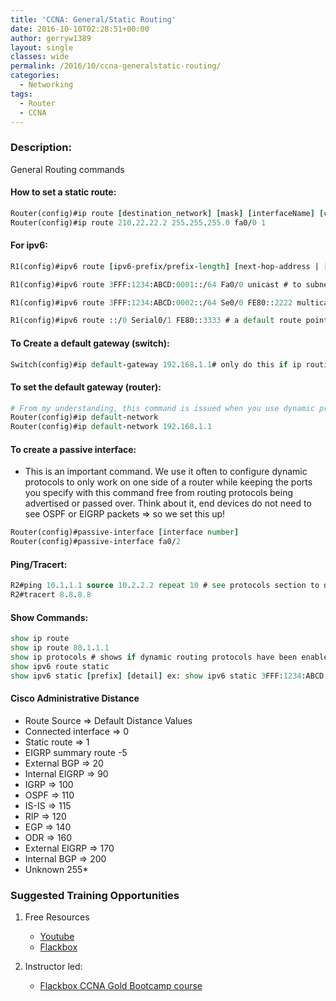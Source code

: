```yaml
---
title: 'CCNA: General/Static Routing'
date: 2016-10-10T02:28:51+00:00
author: gerryw1389
layout: single
classes: wide
permalink: /2016/10/ccna-generalstatic-routing/
categories:
  - Networking
tags:
  - Router
  - CCNA
---
```

<!--more-->

### Description:

General Routing commands

#### How to set a static route:

   ```tcl
   Router(config)#ip route [destination_network] [mask] [interfaceName] [cost]
   Router(config)#ip route 210.22.22.2 255.255.255.0 fa0/0 1
   ```

#### For ipv6:

   ```tcl
   R1(config)#ipv6 route [ipv6-prefix/prefix-length] [next-hop-address | [interface][distance | multicast | tag | unicast]

   R1(config)#ipv6 route 3FFF:1234:ABCD:0001::/64 Fa0/0 unicast # to subnet 3FFF:1234:ABCD:0001::/64, will forward traffic out of the FastEthernet0/0 interface. This route will be used only for Unicast traffic.

   R1(config)#ipv6 route 3FFF:1234:ABCD:0002::/64 Se0/0 FE80::2222 multicast # to subnet 3FFF:1234:ABCD:0002::/64, will forward packets to that subnet out of Serial0/0 using the Link- Local address of the next-hop router as the IPv6 next-hop address. This route will be used only for Multicast traffic.

   R1(config)#ipv6 route ::/0 Serial0/1 FE80::3333 # a default route pointing out of interface Serial0/1 is also configured. This default route will forward packets to unknown IPv6 destinations via Serial0/1 using the Link-Local address of the next-hop router as the IPv6 next-hop address.
   ```

#### To Create a default gateway (switch):

   ```tcl
   Switch(config)#ip default-gateway 192.168.1.1# only do this if ip routing is disabled like on a switch.
   ```

#### To set the default gateway (router):

   ```tcl
   # From my understanding, this command is issued when you use dynamic protocols that want to choose the route dynamically instead of a static catch-all route.
   Router(config)#ip default-network
   Router(config)#ip default-network 192.168.1.1
   ```

#### To create a passive interface:

   - This is an important command. We use it often to configure dynamic protocols to only work on one side of a router while keeping the ports you specify with this command free from routing protocols being advertised or passed over. Think about it, end devices do not need to see OSPF or EIGRP packets => so we set this up!

   ```tcl
   Router(config)#passive-interface [interface number]
   Router(config)#passive-interface fa0/2
   ```

#### Ping/Tracert:

   ```tcl
   R2#ping 10.1.1.1 source 10.2.2.2 repeat 10 # see protocols section to determine symbol meanings.
   R2#tracert 8.8.8.8
   ```

#### Show Commands:

   ```tcl
   show ip route
   show ip route 80.1.1.1
   show ip protocols # shows if dynamic routing protocols have been enabled
   show ipv6 route static
   show ipv6 static [prefix] [detail] ex: show ipv6 static 3FFF:1234:ABCD:1::/64 detail
   ```

#### Cisco Administrative Distance

   - Route Source => Default Distance Values
   - Connected interface => 0  
   - Static route => 1  
   - EIGRP summary route -5  
   - External BGP => 20  
   - Internal EIGRP => 90  
   - IGRP => 100  
   - OSPF => 110  
   - IS-IS => 115  
   - RIP => 120  
   - EGP => 140  
   - ODR => 160  
   - External EIGRP => 170  
   - Internal BGP => 200  
   - Unknown 255*

### Suggested Training Opportunities

1. Free Resources
   - [Youtube](https://www.youtube.com)
   - [Flackbox](https://www.flackbox.com/cisco-ccna-lab-guide)

2. Instructor led:
   - [Flackbox CCNA Gold Bootcamp course](https://www.flackbox.com/cisco-ccna-course)